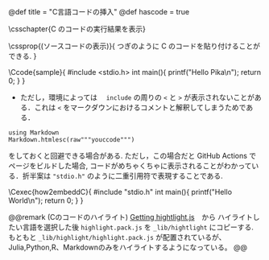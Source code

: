 @def title = "C言語コードの挿入"
@def hascode = true


\csschapter{C のコードの実行結果を表示}

\cssprop{(ソースコードの表示)}{
つぎのように C のコードを貼り付けることができる.
}

\Ccode{sample}{
#include <stdio.h>
int main(){
    printf("Hello Pika\n");
    return 0;
}
}

- ただし，環境によっては 　`include` の周りの `<` と `>` が表示されないことがある．これは `<` をマークダウンにおけるコメントと解釈してしまうためである．

```
using Markdown
Markdown.htmlesc(raw"""youccode""")
```

をしておくと回避できる場合がある. ただし，この場合だと GitHub Actions でページをビルドした場合, コードがめちゃくちゃに表示されることがわかっている．折半案は `"stdio.h"` のように二重引用符で表現することである.

\Cexec{how2embeddC}{
#include "stdio.h"
int main(){
    printf("Hello World\n");
    return 0;
}
}

<!-- theorem 環境でバッククォーとが必要になる場合は newcommand を使わず @@theorem ... @@ を使うようにする -->
@@remark (Cのコードのハイライト)
    [Getting hightlight.js](https://highlightjs.org/download/)　から ハイライトしたい言語を選択した後 `highlight.pack.js` を `_lib/hightlight` にコピーする. もともと `_lib/highlight/highlight.pack.js` が配置されているが、Julia,Python,R、Markdownのみをハイライトするようになっている。
@@
